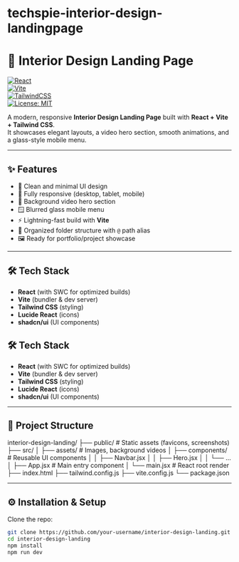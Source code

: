 # techspie-interior-design-landingpage
# 🏡 Interior Design Landing Page  

[![React](https://img.shields.io/badge/React-20232A?style=for-the-badge&logo=react&logoColor=61DAFB)](https://react.dev/)  
[![Vite](https://img.shields.io/badge/Vite-B73BFE?style=for-the-badge&logo=vite&logoColor=FFD62E)](https://vitejs.dev/)  
[![TailwindCSS](https://img.shields.io/badge/Tailwind_CSS-38B2AC?style=for-the-badge&logo=tailwind-css&logoColor=white)](https://tailwindcss.com/)  
[![License: MIT](https://img.shields.io/badge/License-MIT-yellow.svg?style=for-the-badge)](./LICENSE)  

A modern, responsive **Interior Design Landing Page** built with **React + Vite + Tailwind CSS**.  
It showcases elegant layouts, a video hero section, smooth animations, and a glass-style mobile menu.  

---

## ✨ Features  

- 🎨 Clean and minimal UI design  
- 📱 Fully responsive (desktop, tablet, mobile)  
- 🎥 Background video hero section  
- 🪟 Blurred glass mobile menu  
- ⚡ Lightning-fast build with **Vite**  
- 🔗 Organized folder structure with `@` path alias  
- 🖼️ Ready for portfolio/project showcase  

---

## 🛠️ Tech Stack  

- **React** (with SWC for optimized builds)  
- **Vite** (bundler & dev server)  
- **Tailwind CSS** (styling)  
- **Lucide React** (icons)  
- **shadcn/ui** (UI components)  



## 🛠️ Tech Stack  

- **React** (with SWC for optimized builds)  
- **Vite** (bundler & dev server)  
- **Tailwind CSS** (styling)  
- **Lucide React** (icons)  
- **shadcn/ui** (UI components)  

---

## 📂 Project Structure  
interior-design-landing/
├── public/ # Static assets (favicons, screenshots)
├── src/
│ ├── assets/ # Images, background videos
│ ├── components/ # Reusable UI components
│ │ ├── Navbar.jsx
│ │ ├── Hero.jsx
│ │ └── ...
│ ├── App.jsx # Main entry component
│ └── main.jsx # React root render
├── index.html
├── tailwind.config.js
├── vite.config.js
└── package.json

---

## ⚙️ Installation & Setup  

Clone the repo:  
```bash
git clone https://github.com/your-username/interior-design-landing.git
cd interior-design-landing
npm install
npm run dev







